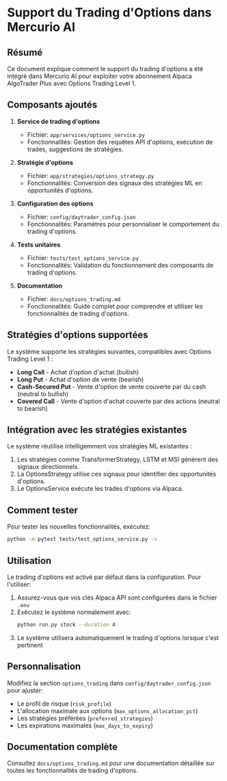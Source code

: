 # Support du Trading d'Options dans Mercurio AI

## Résumé

Ce document explique comment le support du trading d'options a été intégré dans Mercurio AI pour exploiter votre abonnement Alpaca AlgoTrader Plus avec Options Trading Level 1.

## Composants ajoutés

1. **Service de trading d'options**
   - Fichier: `app/services/options_service.py`
   - Fonctionnalités: Gestion des requêtes API d'options, exécution de trades, suggestions de stratégies.

2. **Stratégie d'options**
   - Fichier: `app/strategies/options_strategy.py`
   - Fonctionnalités: Conversion des signaux des stratégies ML en opportunités d'options.

3. **Configuration des options**
   - Fichier: `config/daytrader_config.json`
   - Fonctionnalités: Paramètres pour personnaliser le comportement du trading d'options.

4. **Tests unitaires**
   - Fichier: `tests/test_options_service.py`
   - Fonctionnalités: Validation du fonctionnement des composants de trading d'options.

5. **Documentation**
   - Fichier: `docs/options_trading.md`
   - Fonctionnalités: Guide complet pour comprendre et utiliser les fonctionnalités de trading d'options.

## Stratégies d'options supportées

Le système supporte les stratégies suivantes, compatibles avec Options Trading Level 1 :

- **Long Call** - Achat d'option d'achat (bullish)
- **Long Put** - Achat d'option de vente (bearish)
- **Cash-Secured Put** - Vente d'option de vente couverte par du cash (neutral to bullish)
- **Covered Call** - Vente d'option d'achat couverte par des actions (neutral to bearish)

## Intégration avec les stratégies existantes

Le système réutilise intelligemment vos stratégies ML existantes :

1. Les stratégies comme TransformerStrategy, LSTM et MSI génèrent des signaux directionnels.
2. La OptionsStrategy utilise ces signaux pour identifier des opportunités d'options.
3. Le OptionsService exécute les trades d'options via Alpaca.

## Comment tester

Pour tester les nouvelles fonctionnalités, exécutez:

```bash
python -m pytest tests/test_options_service.py -v
```

## Utilisation

Le trading d'options est activé par défaut dans la configuration. Pour l'utiliser:

1. Assurez-vous que vos clés Alpaca API sont configurées dans le fichier `.env`
2. Exécutez le système normalement avec:
   ```bash
   python run.py stock --duration 4
   ```
3. Le système utilisera automatiquement le trading d'options lorsque c'est pertinent

## Personnalisation

Modifiez la section `options_trading` dans `config/daytrader_config.json` pour ajuster:
- Le profil de risque (`risk_profile`)
- L'allocation maximale aux options (`max_options_allocation_pct`)
- Les stratégies préférées (`preferred_strategies`)
- Les expirations maximales (`max_days_to_expiry`)

## Documentation complète

Consultez `docs/options_trading.md` pour une documentation détaillée sur toutes les fonctionnalités de trading d'options.

